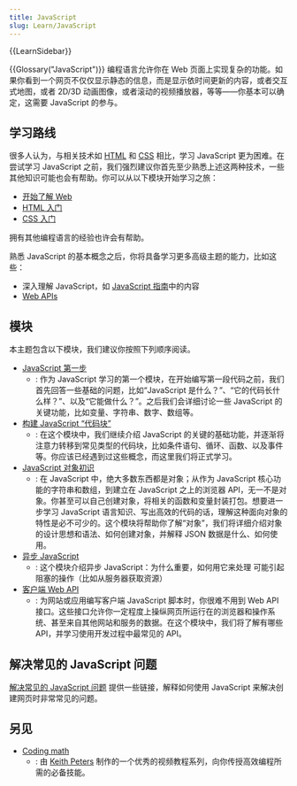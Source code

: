 ```yaml
---
title: JavaScript
slug: Learn/JavaScript
---
```


{{LearnSidebar}}

{{Glossary("JavaScript")}} 编程语言允许你在 Web 页面上实现复杂的功能。如果你看到一个网页不仅仅显示静态的信息，而是显示依时间更新的内容，或者交互式地图，或者 2D/3D 动画图像，或者滚动的视频播放器，等等——你基本可以确定，这需要 JavaScript 的参与。

## 学习路线

很多人认为，与相关技术如 [HTML](/zh-CN/docs/Learn/HTML) 和 [CSS](/zh-CN/docs/Learn/CSS) 相比，学习 JavaScript 更为困难。在尝试学习 JavaScript 之前，我们强烈建议你首先至少熟悉上述这两种技术，一些其他知识可能也会有帮助。你可以从以下模块开始学习之旅：

- [开始了解 Web](/zh-CN/docs/Learn/Getting_started_with_the_web)
- [HTML 入门](/zh-CN/docs/Web/Guide/HTML/Introduction)
- [CSS 入门](/zh-CN/docs/Learn/CSS/Introduction_to_CSS)

拥有其他编程语言的经验也许会有帮助。

熟悉 JavaScript 的基本概念之后，你将具备学习更多高级主题的能力，比如这些：

- 深入理解 JavaScript，如 [JavaScript 指南](/zh-CN/docs/Web/JavaScript/Guide)中的内容
- [Web APIs](/zh-CN/docs/Web/API)

## 模块

本主题包含以下模块，我们建议你按照下列顺序阅读。

- [JavaScript 第一步](/zh-CN/docs/Learn/JavaScript/First_steps)
  - : 作为 JavaScript 学习的第一个模块，在开始编写第一段代码之前，我们首先回答一些基础的问题，比如“JavaScript 是什么？”、“它的代码长什么样？”、以及“它能做什么？”。之后我们会详细讨论一些 JavaScript 的关键功能，比如变量、字符串、数字、数组等。
- [构建 JavaScript “代码块”](/zh-CN/docs/Learn/JavaScript/Building_blocks)
  - : 在这个模块中，我们继续介绍 JavaScript 的关键的基础功能，并逐渐将注意力转移到常见类型的代码块，比如条件语句、循环、函数、以及事件等。你应该已经遇到过这些概念，而这里我们将正式学习。
- [JavaScript 对象初识](/zh-CN/docs/Learn/JavaScript/Objects)
  - : 在 JavaScript 中，绝大多数东西都是对象；从作为 JavaScript 核心功能的字符串和数组，到建立在 JavaScript 之上的浏览器 API，无一不是对象。你甚至可以自己创建对象，将相关的函数和变量封装打包。想要进一步学习 JavaScript 语言知识、写出高效的代码的话，理解这种面向对象的特性是必不可少的。这个模块将帮助你了解“对象”，我们将详细介绍对象的设计思想和语法、如何创建对象，并解释 JSON 数据是什么、如何使用。
- [异步 JavaScript](/zh-CN/docs/Learn/JavaScript/Asynchronous)
  - : 这个模块介绍异步 JavaScript：为什么重要，如何用它来处理 可能引起阻塞的操作（比如从服务器获取资源）
- [客户端 Web API](/zh-CN/docs/Learn/JavaScript/Client-side_web_APIs)
  - : 为网站或应用编写客户端 JavaScript 脚本时，你很难不用到 Web API 接口。这些接口允许你一定程度上操纵网页所运行在的浏览器和操作系统、甚至来自其他网站和服务的数据。在这个模块中，我们将了解有哪些 API，并学习使用开发过程中最常见的 API。

## 解决常见的 JavaScript 问题

[解决常见的 JavaScript 问题](/zh-CN/docs/Learn/JavaScript/Howto) 提供一些链接，解释如何使用 JavaScript 来解决创建网页时非常常见的问题。

## 另见

- [Coding math](https://www.youtube.com/user/codingmath)
  - : 由 [Keith Peters](https://twitter.com/bit101) 制作的一个优秀的视频教程系列，向你传授高效编程所需的必备技能。
